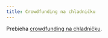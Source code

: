 ```yaml
---
title: Crowdfunding na chladničku
---
```


Prebieha [crowdfunding na chladničku](https://btcpayserver.ppke.sk/apps/3tKhmT8EvvQyvbBL4RimJFKSyPLb/crowdfund).
